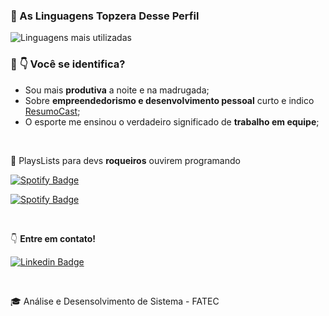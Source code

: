 ### :rainbow: As Linguagens Topzera Desse Perfil

<img src="https://github-readme-stats.vercel.app/api/top-langs/?username=biacoelho&layout=compact&theme=dark&hide_border=true&cache_seconds=2000" title="Linguagens mais utilizadas" alt="Linguagens mais utilizadas" />

<br />

### :pizza: :point_down: Você se identifica?


- Sou mais **produtiva** a noite e na madrugada;
- Sobre **empreendedorismo e desenvolvimento pessoal** curto e indico <a href="https://www.youtube.com/ResumoCast" target="_blank" title="ResumoCast">ResumoCast</a>;
- O esporte me ensinou o verdadeiro significado de **trabalho em equipe**;

<br />

:metal: PlaysLists para devs **roqueiros** ouvirem programando

[![Spotify Badge](https://img.shields.io/badge/Instrumental%20Madness-Spotify-sucess)](https://open.spotify.com/playlist/37i9dQZF1DWUk47CLxI4Uo?si=KC8xEY-XQ52UUYx0iqBcFA)

[![Spotify Badge](https://img.shields.io/badge/Vampire%20Party-Spotify-sucess)](https://open.spotify.com/playlist/16aetRuek20SdGN5L8Gi41?si=Vf5jJ0KeQT-KBj86O0kKYA)


<br />

:point_down: **Entre em contato!**

[![Linkedin Badge](https://img.shields.io/badge/-LinkedIn-blue?style=for-the-badge&logo=Linkedin&logoColor=white&link=https://www.linkedin.com/in/biacoelho)](https://www.linkedin.com/in/biacoelho)

<br />

:mortar_board: Análise e Desensolvimento de Sistema - FATEC

